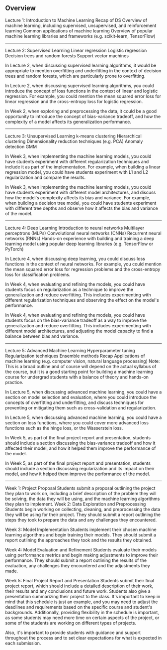 ## Overview

Lecture 1: Introduction to Machine Learning
Recap of DS
Overview of machine learning, including supervised, unsupervised, and reinforcement learning
Common applications of machine learning
Overview of popular machine learning libraries and frameworks (e.g. scikit-learn, TensorFlow)

------------------------------------------------------------------------------------------------------------

Lecture 2: Supervised Learning
Linear regression
Logistic regression
Decision trees and random forests
Support vector machines

In Lecture 2, when discussing supervised learning algorithms, it would be appropriate to mention overfitting and underfitting in the context of decision trees and random forests, which are particularly prone to overfitting.

In Lecture 2, when discussing supervised learning algorithms, you could introduce the concept of loss functions in the context of linear and logistic regression. For example, you could mention the mean squared error loss for linear regression and the cross-entropy loss for logistic regression.

In Week 2, when exploring and preprocessing the data, it could be a good opportunity to introduce the concept of bias-variance tradeoff, and how the complexity of a model affects its generalization performance.

------------------------------------------------------------------------------------------------------------

Lecture 3: Unsupervised Learning
k-means clustering
Hierarchical clustering
Dimensionality reduction techniques (e.g. PCA)
Anomaly detection
GMM

In Week 3, when implementing the machine learning models, you could have students experiment with different regularization techniques and include it as part of the implementation. For example, when building a linear regression model, you could have students experiment with L1 and L2 regularization and compare the results.

In Week 3, when implementing the machine learning models, you could have students experiment with different model architectures, and discuss how the model's complexity affects its bias and variance. For example, when building a decision tree model, you could have students experiment with different tree depths and observe how it affects the bias and variance of the model.

------------------------------------------------------------------------------------------------------------

Lecture 4: Deep Learning
Introduction to neural networks
Multilayer perceptrons (MLPs)
Convolutional neural networks (CNNs)
Recurrent neural networks (RNNs)
Hands-on experience with building and training a deep learning model using popular deep learning libraries (e.g. TensorFlow or PyTorch)

In Lecture 4, when discussing deep learning, you could discuss loss functions in the context of neural networks. For example, you could mention the mean squared error loss for regression problems and the cross-entropy loss for classification problems.

In Week 4, when evaluating and refining the models, you could have students focus on regularization as a technique to improve the generalization and reduce overfitting. This includes experimenting with different regularization techniques and observing the effect on the model's performance.

In Week 4, when evaluating and refining the models, you could have students focus on the bias-variance tradeoff as a way to improve the generalization and reduce overfitting. This includes experimenting with different model architectures, and adjusting the model capacity to find a balance between bias and variance.

------------------------------------------------------------------------------------------------------------


Lecture 5: Advanced Machine Learning
Hyperparameter tuning
Regularization techniques
Ensemble methods
Recap
Applications of machine learning (e.g. computer vision, natural language processing)
Note: This is a broad outline and of course will depend on the actual syllabus of the course, but it is a good starting point for building a machine learning course for undergrad students with a balance of theory and hands-on practice.

In Lecture 5, when discussing advanced machine learning, you could have a section on model selection and evaluation, where you could introduce the concepts of overfitting and underfitting, and discuss techniques for preventing or mitigating them such as cross-validation and regularization.

In Lecture 5, when discussing advanced machine learning, you could have a section on loss functions, where you could cover more advanced loss functions such as the hinge loss, or the Wasserstein loss.

In Week 5, as part of the final project report and presentation, students should include a section discussing the bias-variance tradeoff and how it affected their model, and how it helped them improve the performance of the model.

In Week 5, as part of the final project report and presentation, students should include a section discussing regularization and its impact on their model, and how it helped them improve the performance of the model.

------------------------------------------------------------------------------------------------------------


Week 1: Project Proposal
Students submit a proposal outlining the project they plan to work on, including a brief description of the problem they will be solving, the data they will be using, and the machine learning algorithms they plan to implement.
Week 2: Data Exploration and Preprocessing
Students begin working on collecting, cleaning, and preprocessing the data they will be using for their project.
They should submit a report outlining the steps they took to prepare the data and any challenges they encountered.

Week 3: Model Implementation
Students implement their chosen machine learning algorithms and begin training their models.
They should submit a report outlining the approaches they took and the results they obtained.

Week 4: Model Evaluation and Refinement
Students evaluate their models using performance metrics and begin making adjustments to improve their performance.
They should submit a report outlining the results of the evaluation, any challenges they encountered and the adjustments they made.

Week 5: Final Project Report and Presentation
Students submit their final project report, which should include a detailed description of their work, their results and any conclusions and future work. Students also give a presentation summarizing their project to the class.
It's important to keep in mind that this schedule is just an example, and you may need to adjust the deadlines and requirements based on the specific course and student's backgrounds. Additionally, providing flexibility in the schedule is important, as some students may need more time on certain aspects of the project, or some of the students are working on different types of projects.

Also, it's important to provide students with guidance and support throughout the process and to set clear expectations for what is expected in each submission.